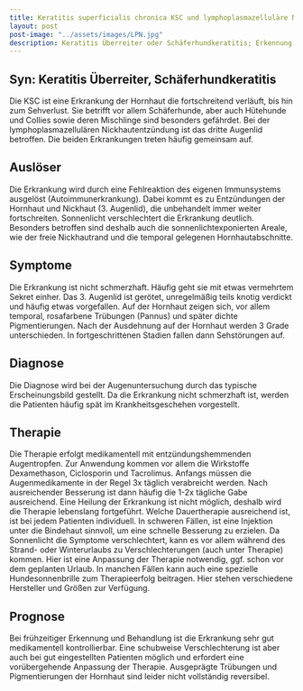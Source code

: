 ```yaml
---
title: Keratitis superficialis chronica KSC und lymphoplasmazelluläre Nickhautentzündung
layout: post
post-image: "../assets/images/LPN.jpg"
description: Keratitis Überreiter oder Schäferhundkeratitis; Erkennung und Therapie.
---
```

## Syn: Keratitis Überreiter, Schäferhundkeratitis

Die KSC ist eine Erkrankung der Hornhaut die fortschreitend verläuft, bis hin zum Sehverlust. Sie betrifft vor allem Schäferhunde, aber auch Hütehunde und Collies sowie deren Mischlinge sind besonders gefährdet.
Bei der lymphoplasmazellulären Nickhautentzündung ist das dritte Augenlid betroffen. Die beiden Erkrankungen treten häufig gemeinsam auf.

<!--excerpt-->

## Auslöser

Die Erkrankung wird durch eine Fehlreaktion des eigenen Immunsystems ausgelöst (Autoimmunerkrankung). Dabei kommt es zu Entzündungen der Hornhaut und Nickhaut (3. Augenlid), die unbehandelt immer weiter fortschreiten. Sonnenlicht verschlechtert die Erkrankung deutlich. Besonders betroffen sind deshalb auch die sonnenlichtexponierten Areale, wie der freie Nickhautrand und die temporal gelegenen Hornhautabschnitte. 

## Symptome

Die Erkrankung ist nicht schmerzhaft. Häufig geht sie mit etwas vermehrtem Sekret einher. Das 3. Augenlid ist gerötet, unregelmäßig teils knotig verdickt und häufig etwas vorgefallen. Auf der Hornhaut zeigen sich, vor allem temporal, rosafarbene Trübungen (Pannus) und später dichte Pigmentierungen. Nach der Ausdehnung auf der Hornhaut werden 3 Grade unterschieden. In fortgeschrittenen Stadien fallen dann Sehstörungen auf. 

## Diagnose

Die Diagnose wird bei der Augenuntersuchung durch das typische Erscheinungsbild gestellt. Da die Erkrankung nicht schmerzhaft ist, werden die Patienten häufig spät im Krankheitsgeschehen vorgestellt.  

## Therapie 

Die Therapie erfolgt medikamentell mit entzündungshemmenden Augentropfen. Zur Anwendung kommen vor allem die Wirkstoffe Dexamethason, Ciclosporin und Tacrolimus. Anfangs müssen die Augenmedikamente in der Regel 3x täglich verabreicht werden. Nach ausreichender Besserung ist dann häufig die 1-2x tägliche Gabe ausreichend. Eine Heilung der Erkrankung ist nicht möglich, deshalb wird die Therapie lebenslang fortgeführt. Welche Dauertherapie ausreichend ist, ist bei jedem Patienten individuell. 
In schweren Fällen, ist eine Injektion unter die Bindehaut sinnvoll, um eine schnelle Besserung zu erzielen.
Da Sonnenlicht die Symptome verschlechtert, kann es vor allem während des Strand- oder Winterurlaubs zu Verschlechterungen (auch unter Therapie) kommen. Hier ist eine Anpassung der Therapie notwendig, ggf. schon vor dem geplanten Urlaub. In manchen Fällen kann auch eine spezielle Hundesonnenbrille zum Therapieerfolg beitragen. Hier stehen verschiedene Hersteller und Größen zur Verfügung.   

## Prognose

Bei frühzeitiger Erkennung und Behandlung ist die Erkrankung sehr gut medikamentell kontrollierbar. Eine schubweise Verschlechterung ist aber auch bei gut eingestellten Patienten möglich und erfordert eine vorübergehende Anpassung der Therapie.
Ausgeprägte Trübungen und Pigmentierungen der Hornhaut sind leider nicht vollständig reversibel. 